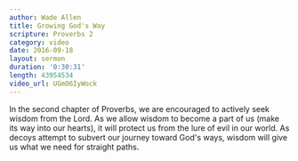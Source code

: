 ```yaml
---
author: Wade Allen
title: Growing God's Way
scripture: Proverbs 2
category: video
date: 2016-09-18
layout: sermon
duration: '0:30:31' 
length: 43954534
video_url: UGmO6IyWock
---
```


In the second chapter of Proverbs, we are encouraged to actively seek wisdom from the Lord. As we allow wisdom to become a part of us (make its way into our hearts), it will protect us from the lure of evil in our world. As decoys attempt to subvert our journey toward God's ways, wisdom will give us what we need for straight paths.
